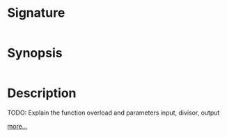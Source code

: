 # Signature
```vikid-signature
```

# Synopsis
```vikid-synopsis
```

# Description
TODO: Explain the function overload and parameters input, divisor, output

[more...](https://en.wikipedia.org/wiki/Division_(mathematics))